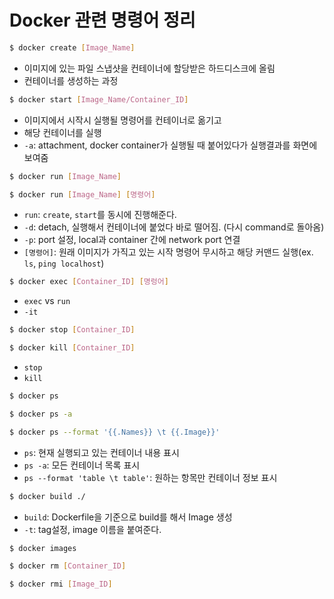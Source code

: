 # Docker 관련 명령어 정리

```bash
$ docker create [Image_Name]
```
- 이미지에 있는 파일 스냅샷을 컨테이너에 할당받은 하드디스크에 올림
- 컨테이너를 생성하는 과정


```bash
$ docker start [Image_Name/Container_ID]
```
- 이미지에서 시작시 실행될 명령어를 컨테이너로 옮기고
- 해당 컨테이너를 실행
- `-a`: attachment, docker container가 실행될 때 붙어있다가 실행결과를 화면에 보여줌


```bash
$ docker run [Image_Name]

$ docker run [Image_Name] [명령어]
```
- `run`: `create`, `start`를 동시에 진행해준다.
- `-d`: detach, 실행해서 컨테이너에 붙었다 바로 떨어짐. (다시 command로 돌아옴)
- `-p`: port 설정, local과 container 간에 network port 연결
- `[명령어]`: 원래 이미지가 가직고 있는 시작 명령어 무시하고 해당 커맨드 실행(ex. `ls`, `ping localhost`)

```bash
$ docker exec [Container_ID] [명렁어]
```
- `exec` vs `run`
- `-it`

```bash
$ docker stop [Container_ID]

$ docker kill [Container_ID]
```
- `stop`
- `kill`

```bash
$ docker ps

$ docker ps -a

$ docker ps --format '{{.Names}} \t {{.Image}}'
```
- `ps`: 현재 실행되고 있는 컨테이너 내용 표시
- `ps -a`: 모든 컨테이너 목록 표시
- `ps --format 'table \t table'`: 원하는 항목만 컨테이너 정보 표시

```bash
$ docker build ./
```
- `build`: Dockerfile을 기준으로 build를 해서 Image 생성
- `-t`: tag설정, image 이름을 붙여준다.

```bash
$ docker images
```

```bash
$ docker rm [Container_ID]

$ docker rmi [Image_ID]
```


